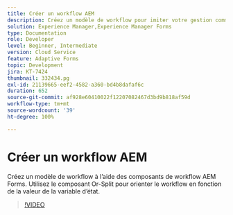 ```yaml
---
title: Créer un workflow AEM
description: Créez un modèle de workflow pour imiter votre gestion commerciale.
solution: Experience Manager,Experience Manager Forms
type: Documentation
role: Developer
level: Beginner, Intermediate
version: Cloud Service
feature: Adaptive Forms
topic: Development
jira: KT-7424
thumbnail: 332434.pg
exl-id: 21139665-eef2-4582-a360-bd4b8dafaf6c
duration: 652
source-git-commit: af928e60410022f12207082467d3bd9b818af59d
workflow-type: tm+mt
source-wordcount: '39'
ht-degree: 100%

---
```


# Créer un workflow AEM

Créez un modèle de workflow à l’aide des composants de workflow AEM Forms. Utilisez le composant Or-Split pour orienter le workflow en fonction de la valeur de la variable d’état.

>[!VIDEO](https://video.tv.adobe.com/v/332434?quality=12&learn=on)
